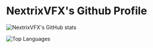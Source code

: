 # NextrixVFX's Github Profile

![NextrixVFX's GitHub stats](https://github-readme-stats.vercel.app/api?username=NextrixVFX&theme=react&count_private=true&show_icons=true)

![Top Languages](https://github-readme-stats.vercel.app/api/top-langs/?username=NextrixVFX&theme=react&count_private=false)
